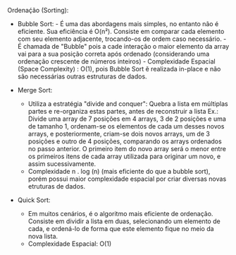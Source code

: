 Ordenaḉão (Sorting):

 - Bubble Sort:
        - É uma das abordagens mais simples, no entanto não é eficiente. Sua eficiência é O(n²).
        Consiste em comparar cada elemento com seu elemento adjacente, trocando-os de ordem caso necessário.
        - É chamada de "Bubble" pois a cade interação o maior elemento da array vai para a sua posição correta após ordenado 
        (considerando uma ordenação crescente de números inteiros)
        - Complexidade Espacial (Space Complexity) : O(1), pois Bubble Sort ẽ realizada in-place e não são necessárias outras
        estruturas de dados.
        
 - Merge Sort:
    - Utiliza a estratégia "divide and conquer": Quebra a lista em múltiplas partes e re-organiza estas partes, antes de
    reconstruir a lista Ex.: Divide uma array de 7 posições em 4 arrays, 3 de 2 posições e uma de tamanho 1, ordenam-se
    os elementos de cada um desses novos arrays, e posteriormente, criam-se dois novos arrays, um de 3 posições e outro 
    de 4 posições, comparando os arrays ordenados no passo anterior. O primeiro item do novo array será o menor entre os
    primeiros itens de cada array utilizada para originar um novo, e assim sucessivamente.
    - Complexidade n . log (n) (mais eficiente do que a bubble sort), porém possui maior complexidade espacial por criar
    diversas novas etruturas de dados.
    
 - Quick Sort:
    - Em muitos cenários, é o algoritmo mais eficiente de ordenação. Consiste em dividir a lista em duas, selecionando
    um elemento de cada, e ordená-lo de forma que este elemento fique no meio da nova lista.
    - Complexidade Espacial: O(1)